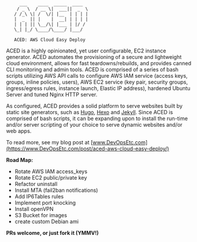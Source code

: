 ```
     ___    ____  _____  ____
    / _ \  / __ \|  ___||  _  \
   / /_\ \| /  \/| |__  | | | |
   |  _  || |    |  __| | | | |
   | | | || \__/\| |___ | |/ /
   \_| |_/ \____/\____/ |___/

   ACED: AWS Cloud Easy Deploy

```
ACED is a highly opinionated, yet user configurable, EC2 instance generator. ACED automates the provisioning of a secure and lightweight cloud environment, allows for fast teardowns/rebuilds, and provides canned CLI monitoring and admin tools. ACED is comprised of a series of bash scripts utilizing AWS API calls to configure AWS IAM service (access keys, groups, inline policies, users), AWS EC2 service (key pair, security groups, ingress/egress rules, instance launch, Elastic IP address), hardened Ubuntu Server and tuned Nginx HTTP server.

As configured, ACED provides a solid platform to serve websites built by static site generators, such as [Hugo](https://gohugo.io), [Hexo](https://hexo.io) and [Jekyll](https://jekyllrb.com). Since ACED is comprised of bash scripts, it can be expanding upon to install the run-time and/or server scripting of your choice to serve dynamic websites and/or web apps.

To read more, see my blog post at [www.DevOpsEtc.com](https://www.DevOpsEtc.com/post/aced-aws-cloud-easy-deploy/)

**Road Map:**
- Rotate AWS IAM access_keys
- Rotate EC2 public/private key
- Refactor uninstall
- Install MTA (fail2ban notifications)
- Add IP6Tables rules
- Implement port knocking
- Install openVPN
- S3 Bucket for images
- create custom Debian ami

**PRs welcome, or just fork it (YMMV!)**
